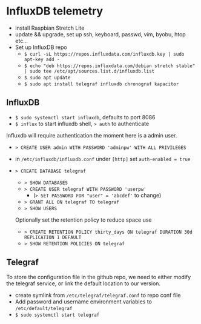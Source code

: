 # InfluxDB telemetry

- install Raspbian Stretch Lite
- update && upgrade, set up ssh, keyboard, passwd, vim, byobu, htop etc...
- Set up InfluxDB repo
	- `$ curl -sL https://repos.influxdata.com/influxdb.key | sudo apt-key add -`
	- `$ echo "deb https://repos.influxdata.com/debian stretch stable" | sudo tee /etc/apt/sources.list.d/influxdb.list`
	- `$ sudo apt update`
	- `$ sudo apt install telegraf influxdb chronograf kapacitor`

## InfluxDB
- `$ sudo systemctl start influxdb`, defaults to port 8086
- `$ influx` to start influxdb shell, `> auth` to authenticate

Influxdb will require authentication the moment here is a admin user.

- `> CREATE USER admin WITH PASSWORD 'adminpw' WITH ALL PRIVILEGES`
- in `/etc/influxdb/influxdb.conf` under `[http]` set `auth-enabled = true`

- `> CREATE DATABASE telegraf`
	- `> SHOW DATABASES`
    - `> CREATE USER telegraf WITH PASSWORD 'userpw'`
    	- (`> SET PASSWORD FOR "user" = 'abcdef'`  to change)
    - `> GRANT ALL ON telegraf TO telegraf`
    - `> SHOW USERS`
    
    Optionally set the retention policy to reduce space use
    - `> CREATE RETENTION POLICY thirty_days ON telegraf DURATION 30d REPLICATION 1 DEFAULT`
    - `> SHOW RETENTION POLICIES ON telegraf`

## Telegraf

To store the configuration file in the github repo, we need to either
modify the telegraf service, or link the default location to our version.

- create symlink from `/etc/telegraf/telegraf.conf` to repo conf file
- Add password and username environment variables to `/etc/default/telegraf`
- `$ sudo systemctl start telegraf`